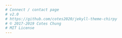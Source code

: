```yaml
---
# Connect / contact page
# v2.0
# https://github.com/cotes2020/jekyll-theme-chirpy
# © 2017-2019 Cotes Chung
# MIT License
---
```


<div style="text-align: center">
  <a href="https://www.facebook.com/Kombat-Kitchen-634691730500703" style="margin-left: 2%"><i class="fab fa-3x fa-facebook"></i></a>
  <a href="https://github.com/{{ site.github.username }}" target="_blank" style="margin-left: 2%">
    <i class="fab fa-3x fa-github-alt"></i>
  </a>
  <a style="margin-left: 2%" href="https://linkedin.com/in/{{ site.linkedin.username }}" target="_blank">
    <i class="fab fa-3x fa-linkedin"></i>
  </a>
  <a style="margin-left: 2%"  href="https://castbox.fm/channel/Carnivore-Jiujitero-id2937016?country=us">
    <i class="fa fa-3x fa-podcast"></i>
  </a>
  <a style="margin-left: 2%"  href="https://www.youtube.com/channel/UCLILnCF9jnIO21Wy482weLQ?view_as=subscriber">
    <i class="fab fa-3x fa-youtube"></i>
  </a>
  <a style="margin-left: 2%" href="https://instagram.com/{{ site.instagram.username }}" target="_blank">
    <i class="fab fa-3x fa-instagram"></i>
  </a>
  <a style="margin-left: 2%" href="https://t.me/{{ site.github.username }}" target="_blank">
    <i class="fab fa-3x fa-telegram"></i>
  </a>
  <a style="margin-left: 2%" href="https://twitter.com/{{ site.twitter.username }}" target="_blank">
    <i class="fab fa-3x fa-twitter"></i>
  </a>
</div>

<div id="pixlee_container" style="margin-top: 5%"></div><script type="text/javascript">window.PixleeAsyncInit = function() {Pixlee.init({apiKey:'fRcW3mZ2Xb8yBI8jOtIg'});Pixlee.addSimpleWidget({widgetId:'28970'});};</script><script src="//instafeed.assets.pxlecdn.com/assets/pixlee_widget_1_0_0.js"></script>
